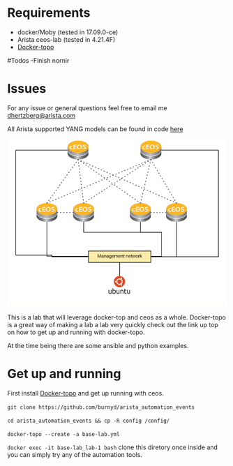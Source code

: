 # Requirements

* docker/Moby (tested in 17.09.0-ce)
* Arista ceos-lab (tested in 4.21.4F)
* [Docker-topo](https://github.com/networkop/docker-topo)

#Todos
-Finish nornir

# Issues

For any issue or general questions feel free to email me dhertzberg@arista.com

All Arista supported YANG models can be found in code [here](https://github.com/aristanetworks/yang)

![Alt text](images/overall.jpg?raw=true "lab")

This is a lab that will leverage docker-top and ceos as a whole.  Docker-topo is a great way of making a lab a
lab very quickly check out the link up top on how to get up and running with docker-topo.

At the time being there are some ansible and python examples.

# Get up and running

First install [Docker-topo](https://github.com/networkop/docker-topo) and get up running with ceos.

`git clone https://github.com/burnyd/arista_automation_events`

`cd arista_automation_events && cp -R config /config/`

`docker-topo --create -a base-lab.yml`  

`docker exec -it base-lab_lab-1 bash`  clone this diretory once inside and you can simply try any of the automation tools.
